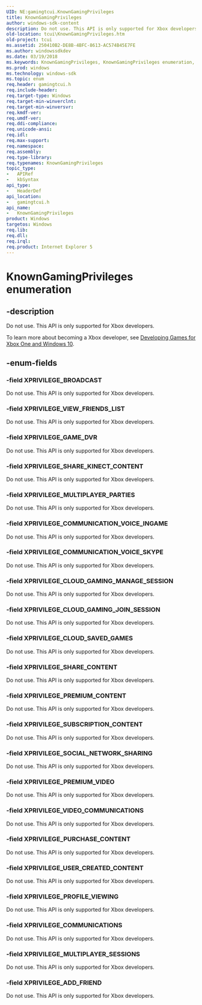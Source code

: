 ```yaml
---
UID: NE:gamingtcui.KnownGamingPrivileges
title: KnownGamingPrivileges
author: windows-sdk-content
description: Do not use. This API is only supported for Xbox developers.
old-location: tcui\KnownGamingPrivileges.htm
old-project: tcui
ms.assetid: 250410B2-DE8B-4BFC-8613-AC574B45E7FE
ms.author: windowssdkdev
ms.date: 03/19/2018
ms.keywords: KnownGamingPrivileges, KnownGamingPrivileges enumeration, XPRIVILEGE_ADD_FRIEND, XPRIVILEGE_BROADCAST, XPRIVILEGE_CLOUD_GAMING_JOIN_SESSION, XPRIVILEGE_CLOUD_GAMING_MANAGE_SESSION, XPRIVILEGE_CLOUD_SAVED_GAMES, XPRIVILEGE_COMMUNICATIONS, XPRIVILEGE_COMMUNICATION_VOICE_INGAME, XPRIVILEGE_COMMUNICATION_VOICE_SKYPE, XPRIVILEGE_GAME_DVR, XPRIVILEGE_MULTIPLAYER_PARTIES, XPRIVILEGE_MULTIPLAYER_SESSIONS, XPRIVILEGE_PREMIUM_CONTENT, XPRIVILEGE_PREMIUM_VIDEO, XPRIVILEGE_PROFILE_VIEWING, XPRIVILEGE_PURCHASE_CONTENT, XPRIVILEGE_SHARE_CONTENT, XPRIVILEGE_SHARE_KINECT_CONTENT, XPRIVILEGE_SOCIAL_NETWORK_SHARING, XPRIVILEGE_SUBSCRIPTION_CONTENT, XPRIVILEGE_USER_CREATED_CONTENT, XPRIVILEGE_VIDEO_COMMUNICATIONS, XPRIVILEGE_VIEW_FRIENDS_LIST, gamingtcui/KnownGamingPrivileges, gamingtcui/XPRIVILEGE_ADD_FRIEND, gamingtcui/XPRIVILEGE_BROADCAST, gamingtcui/XPRIVILEGE_CLOUD_GAMING_JOIN_SESSION, gamingtcui/XPRIVILEGE_CLOUD_GAMING_MANAGE_SESSION, gamingtcui/XPRIVILEGE_CLOUD_SAVED_GAMES, gamingtcui/XPRIVILEGE_COMMUNICATIONS, gamingtcui/XPRIVILEGE_COMMUNICATION_VOICE_INGAME, gamingtcui/XPRIVILEGE_COMMUNICATION_VOICE_SKYPE, gamingtcui/XPRIVILEGE_GAME_DVR, gamingtcui/XPRIVILEGE_MULTIPLAYER_PARTIES, gamingtcui/XPRIVILEGE_MULTIPLAYER_SESSIONS, gamingtcui/XPRIVILEGE_PREMIUM_CONTENT, gamingtcui/XPRIVILEGE_PREMIUM_VIDEO, gamingtcui/XPRIVILEGE_PROFILE_VIEWING, gamingtcui/XPRIVILEGE_PURCHASE_CONTENT, gamingtcui/XPRIVILEGE_SHARE_CONTENT, gamingtcui/XPRIVILEGE_SHARE_KINECT_CONTENT, gamingtcui/XPRIVILEGE_SOCIAL_NETWORK_SHARING, gamingtcui/XPRIVILEGE_SUBSCRIPTION_CONTENT, gamingtcui/XPRIVILEGE_USER_CREATED_CONTENT, gamingtcui/XPRIVILEGE_VIDEO_COMMUNICATIONS, gamingtcui/XPRIVILEGE_VIEW_FRIENDS_LIST, tcui.KnownGamingPrivileges
ms.prod: windows
ms.technology: windows-sdk
ms.topic: enum
req.header: gamingtcui.h
req.include-header: 
req.target-type: Windows
req.target-min-winverclnt: 
req.target-min-winversvr: 
req.kmdf-ver: 
req.umdf-ver: 
req.ddi-compliance: 
req.unicode-ansi: 
req.idl: 
req.max-support: 
req.namespace: 
req.assembly: 
req.type-library: 
req.typenames: KnownGamingPrivileges
topic_type:
-	APIRef
-	kbSyntax
api_type:
-	HeaderDef
api_location:
-	gamingtcui.h
api_name:
-	KnownGamingPrivileges
product: Windows
targetos: Windows
req.lib: 
req.dll: 
req.irql: 
req.product: Internet Explorer 5
---
```


# KnownGamingPrivileges enumeration


## -description


Do not use. This API is only supported for Xbox developers.

To learn more about becoming a Xbox developer, see <a href="http://go.microsoft.com/fwlink/p/?linkid=623248">Developing Games for Xbox One and Windows 10</a>.


## -enum-fields




### -field XPRIVILEGE_BROADCAST

Do not use. This API is only supported for Xbox developers.


### -field XPRIVILEGE_VIEW_FRIENDS_LIST

Do not use. This API is only supported for Xbox developers.


### -field XPRIVILEGE_GAME_DVR

Do not use. This API is only supported for Xbox developers.


### -field XPRIVILEGE_SHARE_KINECT_CONTENT

Do not use. This API is only supported for Xbox developers.


### -field XPRIVILEGE_MULTIPLAYER_PARTIES

Do not use. This API is only supported for Xbox developers.


### -field XPRIVILEGE_COMMUNICATION_VOICE_INGAME

Do not use. This API is only supported for Xbox developers.


### -field XPRIVILEGE_COMMUNICATION_VOICE_SKYPE

Do not use. This API is only supported for Xbox developers.


### -field XPRIVILEGE_CLOUD_GAMING_MANAGE_SESSION

Do not use. This API is only supported for Xbox developers.


### -field XPRIVILEGE_CLOUD_GAMING_JOIN_SESSION

Do not use. This API is only supported for Xbox developers.


### -field XPRIVILEGE_CLOUD_SAVED_GAMES

Do not use. This API is only supported for Xbox developers.


### -field XPRIVILEGE_SHARE_CONTENT

Do not use. This API is only supported for Xbox developers.


### -field XPRIVILEGE_PREMIUM_CONTENT

Do not use. This API is only supported for Xbox developers.


### -field XPRIVILEGE_SUBSCRIPTION_CONTENT

Do not use. This API is only supported for Xbox developers.


### -field XPRIVILEGE_SOCIAL_NETWORK_SHARING

Do not use. This API is only supported for Xbox developers.


### -field XPRIVILEGE_PREMIUM_VIDEO

Do not use. This API is only supported for Xbox developers.


### -field XPRIVILEGE_VIDEO_COMMUNICATIONS

Do not use. This API is only supported for Xbox developers.


### -field XPRIVILEGE_PURCHASE_CONTENT

Do not use. This API is only supported for Xbox developers.


### -field XPRIVILEGE_USER_CREATED_CONTENT

Do not use. This API is only supported for Xbox developers.


### -field XPRIVILEGE_PROFILE_VIEWING

Do not use. This API is only supported for Xbox developers.


### -field XPRIVILEGE_COMMUNICATIONS

Do not use. This API is only supported for Xbox developers.


### -field XPRIVILEGE_MULTIPLAYER_SESSIONS

Do not use. This API is only supported for Xbox developers.


### -field XPRIVILEGE_ADD_FRIEND

Do not use. This API is only supported for Xbox developers.


